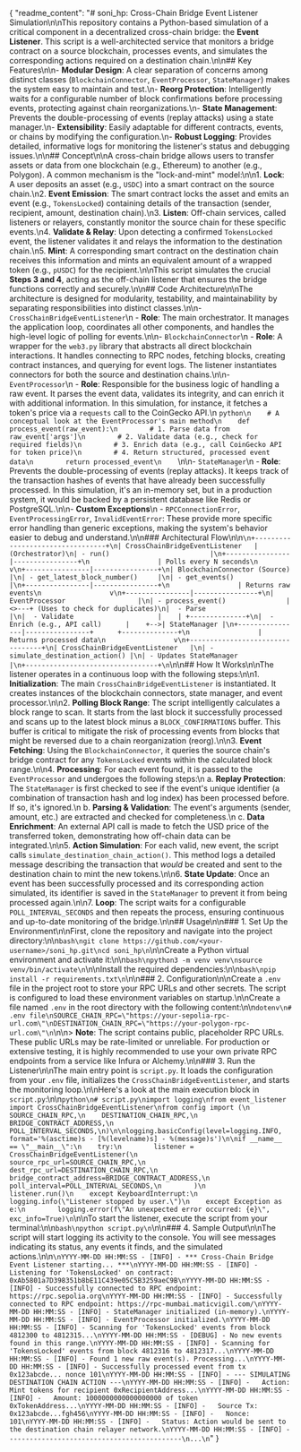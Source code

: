 {
  "readme_content": "# soni_hp: Cross-Chain Bridge Event Listener Simulation\n\nThis repository contains a Python-based simulation of a critical component in a decentralized cross-chain bridge: the **Event Listener**. This script is a well-architected service that monitors a bridge contract on a source blockchain, processes events, and simulates the corresponding actions required on a destination chain.\n\n## Key Features\n\n-   **Modular Design**: A clear separation of concerns among distinct classes (`BlockchainConnector`, `EventProcessor`, `StateManager`) makes the system easy to maintain and test.\n-   **Reorg Protection**: Intelligently waits for a configurable number of block confirmations before processing events, protecting against chain reorganizations.\n-   **State Management**: Prevents the double-processing of events (replay attacks) using a state manager.\n-   **Extensibility**: Easily adaptable for different contracts, events, or chains by modifying the configuration.\n-   **Robust Logging**: Provides detailed, informative logs for monitoring the listener's status and debugging issues.\n\n## Concept\n\nA cross-chain bridge allows users to transfer assets or data from one blockchain (e.g., Ethereum) to another (e.g., Polygon). A common mechanism is the \"lock-and-mint\" model:\n\n1.  **Lock**: A user deposits an asset (e.g., `USDC`) into a smart contract on the source chain.\n2.  **Event Emission**: The smart contract locks the asset and emits an event (e.g., `TokensLocked`) containing details of the transaction (sender, recipient, amount, destination chain).\n3.  **Listen**: Off-chain services, called listeners or relayers, constantly monitor the source chain for these specific events.\n4.  **Validate & Relay**: Upon detecting a confirmed `TokensLocked` event, the listener validates it and relays the information to the destination chain.\n5.  **Mint**: A corresponding smart contract on the destination chain receives this information and mints an equivalent amount of a wrapped token (e.g., `pUSDC`) for the recipient.\n\nThis script simulates the crucial **Steps 3 and 4**, acting as the off-chain listener that ensures the bridge functions correctly and securely.\n\n## Code Architecture\n\nThe architecture is designed for modularity, testability, and maintainability by separating responsibilities into distinct classes.\n\n-   `CrossChainBridgeEventListener`\n    -   **Role**: The main orchestrator. It manages the application loop, coordinates all other components, and handles the high-level logic of polling for events.\n\n-   `BlockchainConnector`\n    -   **Role**: A wrapper for the `web3.py` library that abstracts all direct blockchain interactions. It handles connecting to RPC nodes, fetching blocks, creating contract instances, and querying for event logs. The listener instantiates connectors for both the source and destination chains.\n\n-   `EventProcessor`\n    -   **Role**: Responsible for the business logic of handling a raw event. It parses the event data, validates its integrity, and can enrich it with additional information. In this simulation, for instance, it fetches a token's price via a `requests` call to the CoinGecko API.\n    ```python\n    # A conceptual look at the EventProcessor's main method\n    def process_event(raw_event):\n        # 1. Parse data from raw_event['args']\n        # 2. Validate data (e.g., check for required fields)\n        # 3. Enrich data (e.g., call CoinGecko API for token price)\n        # 4. Return structured, processed event data\n        return processed_event\n    ```\n\n-   `StateManager`\n    -   **Role**: Prevents the double-processing of events (replay attacks). It keeps track of the transaction hashes of events that have already been successfully processed. In this simulation, it's an in-memory set, but in a production system, it would be backed by a persistent database like Redis or PostgreSQL.\n\n-   **Custom Exceptions**\n    -   `RPCConnectionError`, `EventProcessingError`, `InvalidEventError`: These provide more specific error handling than generic exceptions, making the system's behavior easier to debug and understand.\n\n### Architectural Flow\n\n```\n+---------------------------------+\n| CrossChainBridgeEventListener   | (Orchestrator)\n| - run()                         |\n+----------------|----------------+\n                 | Polls every N seconds\n                 v\n+----------------|----------------+\n| BlockchainConnector (Source)    |\n| - get_latest_block_number()     |\n| - get_events()                  |\n+----------------|----------------+\n                 | Returns raw events\n                 v\n+----------------|----------------+\n| EventProcessor                  |\n| - process_event()               |<>---+ (Uses to check for duplicates)\n|  - Parse                        |\n|  - Validate                     |    | +--------------+\n|  - Enrich (e.g., API call)      |    +-->| StateManager |\n+----------------|----------------+      +--------------+\n                 | Returns processed data\n                 v\n+---------------------------------+\n| CrossChainBridgeEventListener   |\n| - simulate_destination_action() |\n| - Updates StateManager          |\n+---------------------------------+\n```\n\n## How It Works\n\nThe listener operates in a continuous loop with the following steps:\n\n1.  **Initialization**: The main `CrossChainBridgeEventListener` is instantiated. It creates instances of the blockchain connectors, state manager, and event processor.\n\n2.  **Polling Block Range**: The script intelligently calculates a block range to scan. It starts from the last block it successfully processed and scans up to the latest block minus a `BLOCK_CONFIRMATIONS` buffer. This buffer is critical to mitigate the risk of processing events from blocks that might be reversed due to a chain reorganization (reorg).\n\n3.  **Event Fetching**: Using the `BlockchainConnector`, it queries the source chain's bridge contract for any `TokensLocked` events within the calculated block range.\n\n4.  **Processing**: For each event found, it is passed to the `EventProcessor` and undergoes the following steps:\n    a.  **Replay Protection**: The `StateManager` is first checked to see if the event's unique identifier (a combination of transaction hash and log index) has been processed before. If so, it's ignored.\n    b.  **Parsing & Validation**: The event's arguments (sender, amount, etc.) are extracted and checked for completeness.\n    c.  **Data Enrichment**: An external API call is made to fetch the USD price of the transferred token, demonstrating how off-chain data can be integrated.\n\n5.  **Action Simulation**: For each valid, new event, the script calls `simulate_destination_chain_action()`. This method logs a detailed message describing the transaction that *would* be created and sent to the destination chain to mint the new tokens.\n\n6.  **State Update**: Once an event has been successfully processed and its corresponding action simulated, its identifier is saved in the `StateManager` to prevent it from being processed again.\n\n7.  **Loop**: The script waits for a configurable `POLL_INTERVAL_SECONDS` and then repeats the process, ensuring continuous and up-to-date monitoring of the bridge.\n\n## Usage\n\n### 1. Set Up the Environment\n\nFirst, clone the repository and navigate into the project directory:\n\n```bash\ngit clone https://github.com/<your-username>/soni_hp.git\ncd soni_hp\n```\n\nCreate a Python virtual environment and activate it:\n\n```bash\npython3 -m venv venv\nsource venv/bin/activate\n```\n\nInstall the required dependencies:\n\n```bash\npip install -r requirements.txt\n```\n\n### 2. Configuration\n\nCreate a `.env` file in the project root to store your RPC URLs and other secrets. The script is configured to load these environment variables on startup.\n\nCreate a file named `.env` in the root directory with the following content:\n\n```dotenv\n# .env file\nSOURCE_CHAIN_RPC=\"https://your-sepolia-rpc-url.com\"\nDESTINATION_CHAIN_RPC=\"https://your-polygon-rpc-url.com\"\n```\n\n> **Note**: The script contains public, placeholder RPC URLs. These public URLs may be rate-limited or unreliable. For production or extensive testing, it is highly recommended to use your own private RPC endpoints from a service like Infura or Alchemy.\n\n### 3. Run the Listener\n\nThe main entry point is `script.py`. It loads the configuration from your `.env` file, initializes the `CrossChainBridgeEventListener`, and starts the monitoring loop.\n\nHere's a look at the main execution block in `script.py`:\n\n```python\n# script.py\nimport logging\nfrom event_listener import CrossChainBridgeEventListener\nfrom config import (\n    SOURCE_CHAIN_RPC,\n    DESTINATION_CHAIN_RPC,\n    BRIDGE_CONTRACT_ADDRESS,\n    POLL_INTERVAL_SECONDS,\n)\n\nlogging.basicConfig(level=logging.INFO, format='%(asctime)s - [%(levelname)s] - %(message)s')\n\nif __name__ == \"__main__\":\n    try:\n        listener = CrossChainBridgeEventListener(\n            source_rpc_url=SOURCE_CHAIN_RPC,\n            dest_rpc_url=DESTINATION_CHAIN_RPC,\n            bridge_contract_address=BRIDGE_CONTRACT_ADDRESS,\n            poll_interval=POLL_INTERVAL_SECONDS,\n        )\n        listener.run()\n    except KeyboardInterrupt:\n        logging.info(\"Listener stopped by user.\")\n    except Exception as e:\n        logging.error(f\"An unexpected error occurred: {e}\", exc_info=True)\n```\n\nTo start the listener, execute the script from your terminal:\n\n```bash\npython script.py\n```\n\n### 4. Sample Output\n\nThe script will start logging its activity to the console. You will see messages indicating its status, any events it finds, and the simulated actions.\n\n```\nYYYY-MM-DD HH:MM:SS - [INFO] - *** Cross-Chain Bridge Event Listener starting... ***\nYYYY-MM-DD HH:MM:SS - [INFO] - Listening for 'TokensLocked' on contract: 0xAb5801a7D398351b8bE11C439e05C5B3259aeC9B\nYYYY-MM-DD HH:MM:SS - [INFO] - Successfully connected to RPC endpoint: https://rpc.sepolia.org\nYYYY-MM-DD HH:MM:SS - [INFO] - Successfully connected to RPC endpoint: https://rpc-mumbai.maticvigil.com/\nYYYY-MM-DD HH:MM:SS - [INFO] - StateManager initialized (in-memory).\nYYYY-MM-DD HH:MM:SS - [INFO] - EventProcessor initialized.\nYYYY-MM-DD HH:MM:SS - [INFO] - Scanning for 'TokensLocked' events from block 4812300 to 4812315...\nYYYY-MM-DD HH:MM:SS - [DEBUG] - No new events found in this range.\nYYYY-MM-DD HH:MM:SS - [INFO] - Scanning for 'TokensLocked' events from block 4812316 to 4812317...\nYYYY-MM-DD HH:MM:SS - [INFO] - Found 1 new raw event(s). Processing...\nYYYY-MM-DD HH:MM:SS - [INFO] - Successfully processed event from tx 0x123abcde... nonce 101\nYYYY-MM-DD HH:MM:SS - [INFO] - --- SIMULATING DESTINATION CHAIN ACTION ---\nYYYY-MM-DD HH:MM:SS - [INFO] -   Action: Mint tokens for recipient 0xRecipientAddress...\nYYYY-MM-DD HH:MM:SS - [INFO] -   Amount: 1000000000000000000 of token 0xTokenAddress...\nYYYY-MM-DD HH:MM:SS - [INFO] -   Source Tx: 0x123abcde...fgh456\nYYYY-MM-DD HH:MM:SS - [INFO] -   Nonce: 101\nYYYY-MM-DD HH:MM:SS - [INFO] -   Status: Action would be sent to the destination chain relayer network.\nYYYY-MM-DD HH:MM:SS - [INFO] - -------------------------------------------\n...\n```"
}